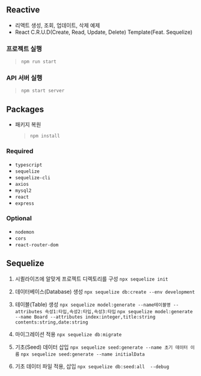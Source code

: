 ## Reactive
* 리액트 생성, 조회, 업데이트, 삭제 예제
* React C.R.U.D(Create, Read, Update, Delete) Template(Feat. Sequelize)

### 프로젝트 실행
> `npm run start`

### API 서버 실행
> `npm start server`

## Packages
* 패키지 복원
  >`npm install`


### Required

* `typescript`
* `sequelize`
* `sequelize-cli`
* `axios`
* `mysql2`
* `react`
* `express`

### Optional

* `nodemon`
* `cors`
* `react-router-dom`

## Sequelize

1. 시퀼라이즈에 알맞게 프로젝트 디렉토리를 구성
`npx sequelize init`

2. 데이터베이스(Database) 생성
`npx sequelize db:create --env development`

3. 테이블(Table) 생성
`npx sequelize model:generate --name테이블명 --attributes 속성1:타입,속성2:타입,속성3:타입`
`npx sequelize model:generate --name Board --attributes index:integer,title:string contents:string,date:string`

4. 마이그레이션 적용
 `npx sequelize db:migrate`
 
5. 기초(Seed) 데이터 삽입
`npx sequelize seed:generate --name 초기 데이터 이름`
`npx sequelize seed:generate --name initialData`

6. 기초 데이터 파일 적용, 삽입
`npx sequelize db:seed:all  --debug`
